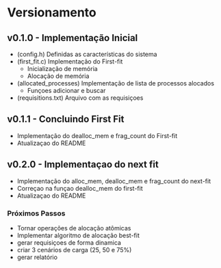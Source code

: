 # Versionamento

## v0.1.0 - Implementação Inicial
- (config.h) Definidas as características do sistema
- (first_fit.c) Implementação do First-fit
    - Inicialização de memória
    - Alocação de memória
- (allocated_processes) Implementação de lista de processos alocados
    - Funçoes adicionar e buscar
- (requisitions.txt) Arquivo com as requisiçoes

## v0.1.1 - Concluindo First Fit
- Implementação do dealloc_mem e frag_count do First-fit
- Atualizaçao do README

## v0.2.0 - Implementaçao do next fit
- Implementação do alloc_mem, dealloc_mem e frag_count do next-fit
- Correçao na funçao dealloc_mem do first-fit
- Atualizaçao do README

### Próximos Passos
- Tornar operações de alocação atômicas
- Implementar algoritmo de alocação best-fit
- gerar requisiçoes de forma dinamica
- criar 3 cenários de carga (25, 50 e 75%)
- gerar relatório